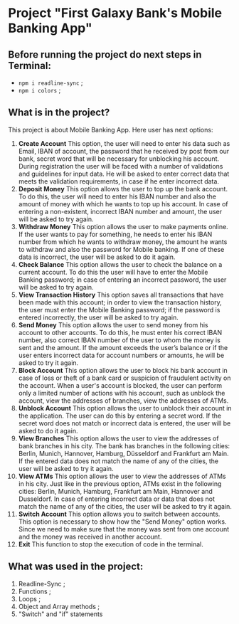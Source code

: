 # Project "First Galaxy Bank's Mobile Banking App"
## Before running the project do next steps in Terminal:
- `npm i readline-sync` ;
- `npm i colors` ;

## What is in the project?
This project is about Mobile Banking App. Here user has next options:
1. **Create Account** 
This option, the user will need to enter his data such as Email, IBAN of account, the password that he received by post from our bank, secret word that will be necessary for unblocking his account. During registration the user will be faced with a number of validations and guidelines for input data. He will be asked to enter correct data that meets the validation requirements, in case if he enter incorrect data. 
2. **Deposit Money**
This option allows the user to top up the bank account. To do this, the user will need to enter his IBAN number and also the amount of money with which he wants to top up his account. In case of entering a non-existent, incorrect IBAN number and amount, the user will be asked to try again.
3. **Withdraw Money**
This option allows the user to make payments online. If the user wants to pay for something, he needs to enter his IBAN number from which he wants to withdraw money, the amount he wants to withdraw and also the password for Mobile banking. If one of these data is incorrect, the user will be asked to do it again.
4. **Check Balance**
This option allows the user to check the balance on a current account. To do this the user will have to enter the Mobile Banking password; in case of entering an incorrect password, the user will be asked to try again.
5. **View Transaction History**
This option saves all transactions that have been made with this account; in order to view the transaction history, the user must enter the Mobile Banking password; if the password is entered incorrectly, the user will be asked to try again.
6. **Send Money**
This option allows the user to send money from his account to other accounts. To do this, he must enter his correct IBAN number, also correct IBAN number of the user to whom the money is sent and the amount. If the amount exceeds the user’s balance or if the user enters incorrect data for account numbers or amounts, he will be asked to try it again.
7. **Block Account**
This option allows the user to block his bank account in case of loss or theft of a bank card or suspicion of fraudulent activity on the account. When a user's account is blocked, the user can perform only a limited number of actions with his account, such as unblock the account, view the addresses of branches, view the addresses of ATMs.
8. **Unblock Account**
This option allows the user to unblock their account in the application. The user can do this by entering a secret word. If the secret word does not match or incorrect data is entered, the user will be asked to do it again.
9. **View Branches**
This option allows the user to view the addresses of bank branches in his city. The bank has branches in the following cities: Berlin, Munich, Hannover, Hamburg, Düsseldorf and Frankfurt am Main. If the entered data does not match the name of any of the cities, the user will be asked to try it again.
10. **View ATMs**
This option allows the user to view the addresses of ATMs in his city. Just like in the previous option, ATMs exist in the following cities: Berlin, Munich, Hamburg, Frankfurt am Main, Hannover and Dusseldorf. In case of entering incorrect data or data that does not match the name of any of the cities, the user will be asked to try it again.
11. **Switch Account**
This option allows you to switch between accounts. This option is necessary to show how the "Send Money" option works. Since we need to make sure that the money was sent from one account and the money was received in another account.
12. **Exit**
This function to stop the execution of code in the terminal.
## What was used in the project:
1. Readline-Sync ;
2. Functions ;
3. Loops ;
4. Object and Array methods ;
5. "Switch" and "if" statements